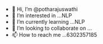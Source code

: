 - 👋 Hi, I’m @potharajuswathi
- 👀 I’m interested in ...NLP
- 🌱 I’m currently learning ...NLP
- 💞️ I’m looking to collaborate on ...
- 📫 How to reach me ...6302357185

<!---
potharajuswathi/potharajuswathi is a ✨ special ✨ repository because its `README.md` (this file) appears on your GitHub profile.
You can click the Preview link to take a look at your changes.
--->
